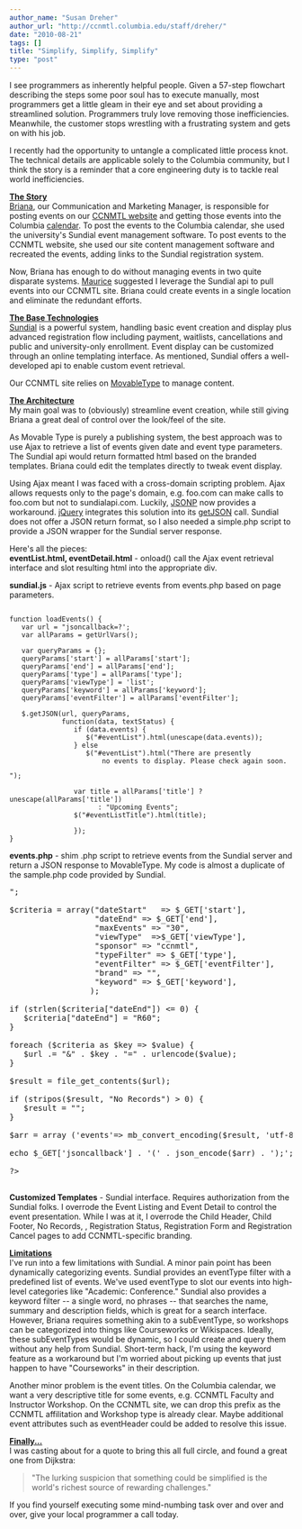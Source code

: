 ```yaml
---
author_name: "Susan Dreher"
author_url: "http://ccnmtl.columbia.edu/staff/dreher/"
date: "2010-08-21"
tags: []
title: "Simplify, Simplify, Simplify"
type: "post"
---
```


<p>I see programmers as inherently helpful people. Given a  57-step flowchart describing the steps some poor soul has to execute manually, most programmers get a little gleam in their eye and set about providing a streamlined solution. Programmers truly love removing those inefficiencies. Meanwhile, the customer stops wrestling with a frustrating system and gets on with his job.</p>

<p>I recently had the opportunity to untangle a complicated little process knot. The technical details are applicable solely to the Columbia community, but I think the story is a reminder that a core engineering duty is to tackle real world inefficiencies.</p>

<p><u><b>The Story</b></u><br /><a href="http://ccnmtl.columbia.edu/staff/ferrigno/">Briana</a>, our Communication and Marketing Manager, is responsible for posting events on our <a href="http://ccnmtl.columbia.edu/events"><span class="caps">CCNMTL </span>website</a> and getting those events into the Columbia <a href="http://calendar.columbia.edu/">calendar</a>. To post the events to the Columbia calendar, she used the university's Sundial event management software. To post events to the <span class="caps">CCNMTL </span>website, she used our site content management software and recreated the events, adding links to the Sundial registration system. </p>

<p>Now, Briana has enough to do without managing events in two quite disparate systems. <a href="http://ccnmtl.columbia.edu/staff/matiz/">Maurice</a> suggested I leverage the Sundial api to pull events into our <span class="caps">CCNMTL </span>site. Briana could create events in a single location and eliminate the redundant efforts.</p>

<p><u><b>The Base Technologies</b></u><br /><a href="http://sundialhelp.columbia.edu/">Sundial</a> is a powerful system, handling basic event creation and display plus advanced registration flow including payment, waitlists, cancellations and public and university-only enrollment. Event display can be customized through an online templating interface. As mentioned, Sundial offers a well-developed api to enable custom event retrieval. </p>

<p>Our <span class="caps">CCNMTL </span>site relies on <a href="http://www.movabletype.org/">MovableType</a> to manage content. </p>

<p><u><b>The Architecture</b></u><br />My main goal was to (obviously) streamline event creation, while still giving Briana a great deal of control over the look/feel of the site. </p>

<p>As Movable Type is purely a publishing system, the best approach was to use Ajax to retrieve a list of events given date and event type parameters. The Sundial api would return formatted html based on the branded templates. Briana could edit the templates directly to tweak event display. </p>

<p>Using Ajax meant I was faced with a cross-domain scripting problem. Ajax allows requests only to the page's domain, e.g. foo.com can make calls to foo.com but not to sundialapi.com. Luckily, <a href="http://bob.pythonmac.org/archives/2005/12/05/remote-json-jsonp/"><span class="caps">JSONP</span></a> now provides a workaround. <a href="http://jquery.com/">jQuery</a> integrates this solution into its <a href="http://docs.jquery.com/Release:jQuery_1.2/Ajax#Cross-Domain_getJSON_.28using_JSONP.29">getJSON</a> call. Sundial does not offer a <span class="caps">JSON </span>return format, so I also needed a simple.php script to provide a <span class="caps">JSON </span>wrapper for the Sundial server response.</p>

<p>Here's all the pieces:<br /><b>eventList.html, eventDetail.html</b> - onload() call the Ajax event retrieval interface and slot resulting html into the appropriate div.</p>

<p><b>sundial.js</b> - Ajax script to retrieve events from events.php based on page parameters.</p>

<pre><code>
function loadEvents() {
   var url = "<events.php url>jsoncallback=?';
   var allParams = getUrlVars();

   var queryParams = {};
   queryParams['start'] = allParams['start'];
   queryParams['end'] = allParams['end'];
   queryParams['type'] = allParams['type'];
   queryParams['viewType'] = 'list';
   queryParams['keyword'] = allParams['keyword'];
   queryParams['eventFilter'] = allParams['eventFilter'];

   $.getJSON(url, queryParams,
             function(data, textStatus) {
                if (data.events) {
                   $("#eventList").html(unescape(data.events));
                } else
                   $("#eventList").html("There are presently 
                       no events to display. Please check again soon.</p>");
                
                var title = allParams['title'] ? unescape(allParams['title']) 
                      : "Upcoming Events";
                $("#eventListTitle").html(title);
                
                });
}
</pre></code>

<p><b>events.php</b> - shim .php script to retrieve events from the Sundial server and return a <span class="caps">JSON </span>response to MovableType. My code is almost a duplicate of the sample.php code provided by Sundial. </p>


<pre>
<?

// Sundial's HTTP Event Retrieval Interface URI
$url = "https://<sundial event interface>";

$criteria = array("dateStart"   => $_GET['start'],
                  "dateEnd" => $_GET['end'],
                  "maxEvents" => "30",
                  "viewType"  =>$_GET['viewType'],
                  "sponsor" => "ccnmtl",
                  "typeFilter" => $_GET['type'],
                  "eventFilter" => $_GET['eventFilter'],
                  "brand" => "<ccnmtl brand id>",
                  "keyword" => $_GET['keyword'],
                 );

if (strlen($criteria["dateEnd"]) <= 0) {
   $criteria["dateEnd"] = "R60";
}

foreach ($criteria as $key => $value) {
   $url .= "&" . $key . "=" . urlencode($value);
}

$result = file_get_contents($url);

if (stripos($result, "No Records") > 0) {
   $result = "";
}

$arr = array ('events'=> mb_convert_encoding($result, 'utf-8'));

echo $_GET['jsoncallback'] . '(' . json_encode($arr) . ');';

?>

</pre>




<p><b>Customized Templates</b> - Sundial interface. Requires authorization from the Sundial folks. I overrode the Event Listing and Event Detail to control the event presentation. While I was at it, I overrode the Child Header, Child Footer, No Records, , Registration Status, Registration Form and Registration Cancel pages to add <span class="caps">CCNMTL</span>-specific branding. </p>

<p><u><b>Limitations</b></u><br />I've run into a few limitations with Sundial. A minor pain point has been dynamically categorizing events. Sundial provides an eventType filter with a predefined list of events. We've used eventType to slot our events into high-level categories like "Academic: Conference." Sundial also provides a keyword filter -- a single word, no phrases -- that searches the name, summary and description fields, which is great for a search interface. However, Briana requires something akin to a subEventType, so workshops can be categorized into things like Courseworks or Wikispaces. Ideally, these subEventTypes would be dynamic, so I could create and query them without any help from Sundial. Short-term hack, I'm using the keyword feature as a workaround but I'm worried about picking up events that just happen to have "Courseworks" in their description.</p>

<p>Another minor problem is the event titles. On the Columbia calendar, we want a very descriptive title for some events, e.g. <span class="caps">CCNMTL</span> Faculty and Instructor Workshop. On the <span class="caps">CCNMTL </span>site, we can drop this prefix as the <span class="caps">CCNMTL </span>affilitation and Workshop type is already clear. Maybe additional event attributes such as eventHeader could be added to resolve this issue. </p>

<p><u><b>Finally...</b></u><br />I was casting about for a quote to bring this all full circle, and found a great one from Dijkstra: </p>


<blockquote>
"The lurking suspicion that something could be simplified is the world's richest source of rewarding challenges."
</blockquote>


<p>If you find yourself executing some mind-numbing task over and over and over, give your local programmer a call today.</p>
